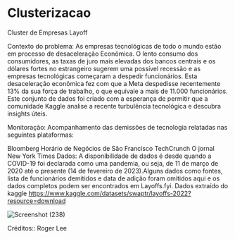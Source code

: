 # Clusterizacao
Cluster de Empresas Layoff

Contexto do problema: As empresas tecnológicas de todo o mundo estão em processo de desaceleração Econômica. O lento consumo dos consumidores, as taxas de juro mais elevadas dos bancos centrais e os dólares fortes no estrangeiro sugerem uma possível recessão e as empresas tecnológicas começaram a despedir funcionários. Esta desaceleração econômica fez com que a Meta despedisse recentemente 13% da sua força de trabalho, o que equivale a mais de 11.000 funcionários. Este conjunto de dados foi criado com a esperança de permitir que a comunidade Kaggle analise a recente turbulência tecnológica e descubra insights úteis.

Monitoração: Acompanhamento das demissões de tecnologia relatadas nas seguintes plataformas:

Bloomberg
Horário de Negócios de São Francisco
TechCrunch
O jornal New York Times
Dados: A disponibilidade de dados é desde quando a COVID-19 foi declarada como uma pandemia, ou seja, de 11 de março de 2020 até o presente (14 de fevereiro de 2023).Alguns dados como fontes, lista de funcionários demitidos e data de adição foram omitidos aqui e os dados completos podem ser encontrados em Layoffs.fyi. Dados extraído do kaggle https://www.kaggle.com/datasets/swaptr/layoffs-2022?resource=download

 ![Screenshot (238)](https://user-images.githubusercontent.com/124578882/217106406-fb7f3f3c-a7ab-474f-9a03-1b5c859bd6ce.png)

Créditos:: Roger Lee



